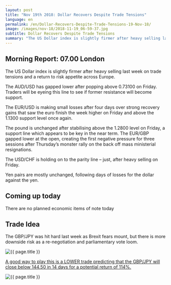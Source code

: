 ```yaml
---
layout: post
title: "Nov 19th 2018: Dollar Recovers Despite Trade Tensions"
language: en
permalink: /en/Dollar-Recovers-Despite-Trade-Tensions-19-Nov-18/
image: /images/nov-18/2018-11-19_06-59-37.jpg
subtitle: Dollar Recovers Despite Trade Tensions
summary: "The US Dollar index is slightly firmer after heavy selling last week on trade tensions and a return to risk appetite across Europe"
---
```

## Morning Report: 07.00 London

The US Dollar index is slightly firmer after heavy selling last week on trade tensions and a return to risk appetite across Europe. 

The AUD/USD has gapped lower after popping above 0.73100 on Friday. Traders will be eyeing this line to see if former resistance will become support. 

The EUR/USD is making small losses after four days over strong recovery gains that saw the euro finish the week higher on Friday and above the 1.1300 support level once again. 

The pound is unchanged after stabilising above the 1.2800 level on Friday, a support line which appears to be key in the near term. The EUR/GBP gapped lower at the open, creating the first negative pressure for three sessions after Thursday’s monster rally on the back off mass ministerial resignations. 

The USD/CHF is holding on to the parity line – just, after heavy selling on Friday. 

Yen pairs are mostly unchanged, following days of losses for the dollar against the yen. 

## Coming up today

There are no planned economic items of note today

## Trade Idea

The GBP/JPY was hit hard last week as Brexit fears mount, but there is more downside risk as a re-negotiation and parliamentary vote loom.

<img class="post-image" src="{{ site.url }}/images/nov-18/2018-11-19_06-59-37.jpg" alt="{{ page.title }}" title="{{ page.title }}">

<a href="%LINK%%?currency=GBP&market=forex&underlying=frxGBPJPY&formname=higherlower&duration_amount=14&duration_units=d&amount=10&amount_type=stake&expiry_type=duration&barrier=144.50" target="_blank" rel="noopener noreferrer nofollow">A good way to play this is a LOWER trade predicting that the GBP/JPY will close below 144.50 in 14 days for a potential return of 114%.</a>

<img class="post-image" src="{{ site.url }}/images/nov-18/2018-11-19_07-03-35.jpg" alt="{{ page.title }}" title="{{ page.title }}">